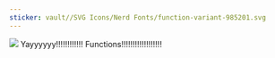 ```yaml
---
sticker: vault//SVG Icons/Nerd Fonts/function-variant-985201.svg
---
```




![](https://media.tenor.com/uJOLBspTDLoAAAAd/cat-dance.gif)
Yayyyyyy!!!!!!!!!!!! Functions!!!!!!!!!!!!!!!!!!